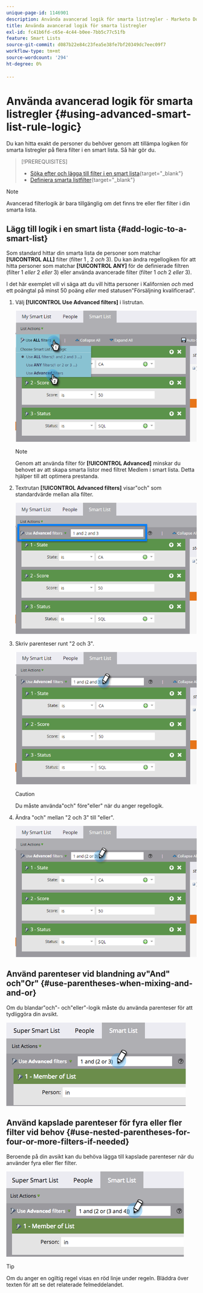 ```yaml
---
unique-page-id: 1146901
description: Använda avancerad logik för smarta listregler - Marketo Docs - produktdokumentation
title: Använda avancerad logik för smarta listregler
exl-id: fc41b6fd-c65e-4c44-b0ee-7bb5c77c51fb
feature: Smart Lists
source-git-commit: d087b22e84c23fea5e38fe7bf20349dc7eec09f7
workflow-type: tm+mt
source-wordcount: '294'
ht-degree: 0%

---
```


# Använda avancerad logik för smarta listregler {#using-advanced-smart-list-rule-logic}

Du kan hitta exakt de personer du behöver genom att tillämpa logiken för smarta listregler på flera filter i en smart lista. Så här gör du.

>[!PREREQUISITES]
>
>* [Söka efter och lägga till filter i en smart lista](/help/marketo/product-docs/core-marketo-concepts/smart-lists-and-static-lists/creating-a-smart-list/find-and-add-filters-to-a-smart-list.md){target="_blank"}
>* [Definiera smarta listfilter](/help/marketo/product-docs/core-marketo-concepts/smart-lists-and-static-lists/creating-a-smart-list/define-smart-list-filters.md){target="_blank"}

>[!NOTE]
>
>Avancerad filterlogik är bara tillgänglig om det finns tre eller fler filter i din smarta lista.

## Lägg till logik i en smart lista {#add-logic-to-a-smart-list}

Som standard hittar din smarta lista de personer som matchar **[!UICONTROL ALL]** filter (filter 1 _,_ 2 _och_ 3). Du kan ändra regellogiken för att hitta personer som matchar **[!UICONTROL ANY]** för de definierade filtren (filter 1 _eller_ 2 _eller_ 3) eller använda avancerade filter (filter 1 _och_ 2 _eller_ 3).

I det här exemplet vill vi säga att du vill hitta personer i Kalifornien _och_ med ett poängtal på minst 50 poäng _eller_ med statusen&quot;Försäljning kvalificerad&quot;.

1. Välj **[!UICONTROL Use Advanced filters]** i listrutan.

   ![](assets/using-advanced-smart-list-rule-logic-1.png)

   >[!NOTE]
   >
   >Genom att använda filter för **[!UICONTROL Advanced]** minskar du behovet av att skapa smarta listor med filtret Medlem i smart lista. Detta hjälper till att optimera prestanda.

1. Textrutan **[!UICONTROL Advanced filters]** visar&quot;och&quot; som standardvärde mellan alla filter.

   ![](assets/using-advanced-smart-list-rule-logic-2.png)

1. Skriv parenteser runt &quot;2 och 3&quot;.

   ![](assets/using-advanced-smart-list-rule-logic-3.png)

   >[!CAUTION]
   >
   >Du måste använda&quot;och&quot; före&quot;eller&quot; när du anger regellogik.

1. Ändra &quot;och&quot; mellan &quot;2 och 3&quot; till &quot;eller&quot;.

   ![](assets/using-advanced-smart-list-rule-logic-4.png)

## Använd parenteser vid blandning av&quot;And&quot; och&quot;Or&quot; {#use-parentheses-when-mixing-and-and-or}

Om du blandar&quot;och&quot;- och&quot;eller&quot;-logik måste du använda parenteser för att tydliggöra din avsikt.

![](assets/using-advanced-smart-list-rule-logic-5.png)

## Använd kapslade parenteser för fyra eller fler filter vid behov {#use-nested-parentheses-for-four-or-more-filters-if-needed}

Beroende på din avsikt kan du behöva lägga till kapslade parenteser när du använder fyra eller fler filter.

![](assets/using-advanced-smart-list-rule-logic-6.png)

>[!TIP]
>
>Om du anger en ogiltig regel visas en röd linje under regeln. Bläddra över texten för att se det relaterade felmeddelandet.
